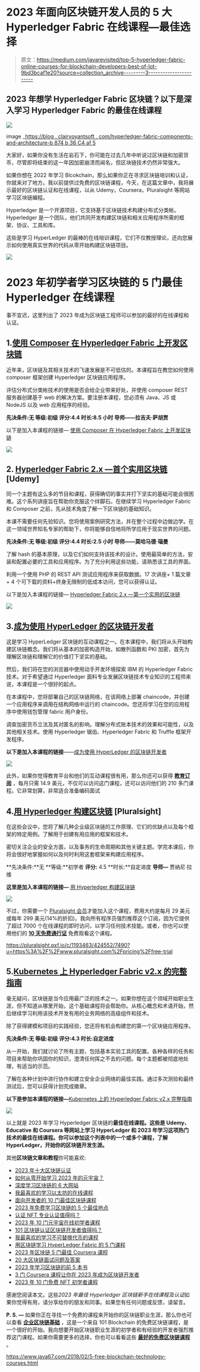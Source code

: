 # 2023 年面向区块链开发人员的 5 大 Hyperledger Fabric 在线课程—最佳选择

> 原文：<https://medium.com/javarevisited/top-5-hyperledger-fabric-online-courses-for-blockchain-developers-best-of-lot-9bd3bcaf1e20?source=collection_archive---------3----------------------->

## 2023 年想学 Hyperledger Fabric 区块链？以下是深入学习 Hyperledger Fabric 的最佳在线课程

![](img/387666be6000782d5db34c56b2ae0da6.png)

image _[https://blog . clairvoyantsoft . com/hyperledger-fabric-components-and-architecture-b 874 b 36 C4 af 5](https://blog.clairvoyantsoft.com/hyperledger-fabric-components-and-architecture-b874b36c4af5)

大家好，如果你没有生活在岩石下，你可能在过去几年中听说过区块链和加密货币，尽管即将结束的这一年因加密崩溃而闻名，但区块链技术仍然非常强大。

如果你想在 2022 年学习 Blcokchain，那么如果你正在寻求区块链培训和认证，你就来对了地方。我以前提供过免费的区块链课程，今天，在这篇文章中，我将展示最好的区块链认证和在线课程，以从 Udemy，Coursera，Pluralsight 等网站学习区块链编程。

Hyperledger 是一个开源项目，它支持基于区块链技术构建分布式分类帐。Hyperledger 是一个团队，他们共同开发构建区块链和相关应用程序所需的框架、协议、工具和库。

这些是学习 HyperLedger 的最棒的在线培训课程，它们不仅教授理论，还向您展示如何使用真实世界的代码从零开始构建区块链项目。

![](img/e90d80a833b6516ebb0965cb7fe2a660.png)

# 2023 年初学者学习区块链的 5 门最佳 Hyperledger 在线课程

事不宜迟，这里列出了 2023 年成为区块链工程师可以参加的最好的在线课程和认证。

## 1.[使用 Composer 在 Hyperledger Fabric 上开发区块链](https://click.linksynergy.com/deeplink?id=JVFxdTr9V80&mid=39197&murl=https%3A%2F%2Fwww.udemy.com%2Fcourse%2Fhyperledger%2F)

近年来，区块链及其相关技术的飞速发展是不可低估的。本课程旨在教您如何使用 composer 框架创建 Hyperledger 区块链应用程序。

评估分布式分类帐技术的使用是否会给企业带来好处，并使用 composer REST 服务器创建基于 web 的解决方案。要注册本课程，您必须有 Java、JS 或 NodeJS 以及 web 应用程序的经验。

**先决条件:无
等级:初级
评分:4.4
时长:8.5 小时
导师——拉吉夫·萨胡贾**

以下是加入本课程的链接— [使用 Composer 在 Hyperledger Fabric 上开发区块链](https://click.linksynergy.com/deeplink?id=JVFxdTr9V80&mid=39197&murl=https%3A%2F%2Fwww.udemy.com%2Fcourse%2Fhyperledger%2F)

[![](img/695adb6baf0109b9d135c720ac929348.png)](https://click.linksynergy.com/deeplink?id=JVFxdTr9V80&mid=39197&murl=https%3A%2F%2Fwww.udemy.com%2Fcourse%2Fhyperledger%2F)

## 2. [Hyperledger Fabric 2.x —首个实用区块链](https://click.linksynergy.com/deeplink?id=JVFxdTr9V80&mid=39197&murl=https%3A%2F%2Fwww.udemy.com%2Fcourse%2Fhyperledger-fabric-composer-first-practical-blockchain%2F) [Udemy]

同一个主题有这么多的节目和课程，获得确切的事实并打下坚实的基础可能会很困难。这个系列讲座旨在帮助你克服这个绊脚石。在继续学习 Hyperledger Fabric 和 Composer 之前，先从技术角度了解一下区块链的基础知识。

本课不需要任何先验知识。您将使用案例研究方法，并在整个过程中边做边学。在这一领域世界知名专家的帮助下，你将能够自信地将所学应用于现实世界的问题。

**先决条件:无
等级:初级
评分:4.4
时长:2.5 小时
导师——莫哈马德·瑙曼**

了解 hash 的基本原理，以及它们如何支持该技术的设计。使用最简单的方法，安装和配置必要的工具和应用程序。为了充分利用这些功能，请熟悉该工具的界面。

利用一个使用 PHP 的 REST API 测试应用程序来获取数据。17 次讲座+ 1 篇文章+ 4 个可下载的资料+终身无限制的低成本访问，您可以获得认证。

以下是加入本课程的链接— [Hyperledger Fabric 2.x —第一个实用的区块链](https://click.linksynergy.com/deeplink?id=JVFxdTr9V80&mid=39197&murl=https%3A%2F%2Fwww.udemy.com%2Fcourse%2Fhyperledger-fabric-composer-first-practical-blockchain%2F)

[![](img/4b8cb45fd5191609ec35f832883dbb99.png)](https://click.linksynergy.com/deeplink?id=JVFxdTr9V80&mid=39197&murl=https%3A%2F%2Fwww.udemy.com%2Fcourse%2Fhyperledger-fabric-composer-first-practical-blockchain%2F)

## 3.[成为使用 HyperLedger 的区块链开发者](https://www.educative.io/courses/hands-on-blockchain-hyperledger-fabric?affiliate_id=5073518643380224)

这是学习 HyperLedger 区块链的互动课程之一。在本课程中，我们将从头开始构建区块链概念。我们将从基本的加密构造开始，如散列函数和 PKI 加密，首先为理解区块链和理解它的价值打下坚实的基础。

然后，我们将在您的浏览器中使用动手开发环境探索 IBM 的 Hyperledger Fabric 技术。对于希望通过 Hyperledger 面料专业发展区块链技术专业知识的工程师来说，本课程是一个很好的起点。

在本课程中，您将部署自己的区块链网络，在该网络上部署 chaincode，并创建一个应用程序来调用在结构网络中运行的 chaincode。您还将学习在您的应用程序中使用钱包管理 fabric 用户身份。

调查加密货币立法及其对匿名的影响。理解分布式账本技术的效果和可能性，以及其他相关技术。使用 Hyperledger 锯齿、Hyperledger Fabric 和 Truffle 框架开发程序。

**以下是加入本课程的链接**——[成为使用 HyperLedger 的区块链开发者](https://www.educative.io/courses/hands-on-blockchain-hyperledger-fabric?affiliate_id=5073518643380224)

[![](img/f1fdf7010f654e305895a5fbd98f7aa4.png)](https://www.educative.io/courses/hands-on-blockchain-hyperledger-fabric?affiliate_id=5073518643380224)

此外，如果你觉得教育平台和他们的互动课程很有用，那么你还可以获得 [**教育订阅**](https://www.educative.io/subscription?affiliate_id=5073518643380224) ，每月只需 14.9 美元，不仅可以访问这门课程，还可以访问他们的 210 多门课程。它非常划算，非常适合准备编码面试

## 4.[用 Hyperledger 构建区块链](https://pluralsight.pxf.io/c/1193463/424552/7490?u=https%3A%2F%2Fwww.pluralsight.com%2Fcourses%2Fhyperledger-blockchains-building) [Pluralsight]

在这些会议中，您将了解几种企业级区块链的工作原理、它们的优缺点以及每个框架的特定用例。了解用于创建有用应用的框架和技术。

密切关注企业的安全方面，以及事务的生命周期和其他关键主题。学完本课后，你将会很好地掌握如何以及何时利用这套框架来构建应用程序。

**先决条件:**无
**等级:**初学者
**评分:** 4.5
**时长:**自定进度
**导师—** 贾纳尼·拉维

**这里是加入本课程的链接—** [用 Hyperledger 构建区块链](https://pluralsight.pxf.io/c/1193463/424552/7490?u=https%3A%2F%2Fwww.pluralsight.com%2Fcourses%2Fhyperledger-blockchains-building)

[![](img/d87937ed59cffe7da05056428d82f193.png)](https://pluralsight.pxf.io/c/1193463/424552/7490?u=https%3A%2F%2Fwww.pluralsight.com%2Fcourses%2Fhyperledger-blockchains-building)

不过，你需要一个 [Pluralsight 会员](https://pluralsight.pxf.io/c/1193463/424552/7490?u=https%3A%2F%2Fwww.pluralsight.com%2Fpricing%2Fskills)才能加入这个课程，费用大约是每月 29 美元或每年 299 美元(14%的折扣)。我向所有程序员强烈推荐这个订阅，因为它提供了超过 7000 个在线课程的即时访问，以学习任何技术技能。或者，你也可以使用他们的 [**10 天免费通行证**](https://pluralsight.pxf.io/c/1193463/424552/7490?u=https%3A%2F%2Fwww.pluralsight.com%2Fpricing%2Ffree-trial) 免费观看这个课程。

<https://pluralsight.pxf.io/c/1193463/424552/7490?u=https%3A%2F%2Fwww.pluralsight.com%2Fpricing%2Ffree-trial>  

## 5.[Kubernetes 上 Hyperledger Fabric v2.x 的完整指南](https://click.linksynergy.com/deeplink?id=CuIbQrBnhiw&mid=39197&murl=https%3A%2F%2Fwww.udemy.com%2Fcourse%2Fhyperledger-fabric-on-kubernetes-complete-guide%2F)

毫无疑问，区块链是当今应用最广泛的技术之一。如果你想在这个领域开始职业生涯，但不知道从哪里开始，这个基础课程将会帮助你。从核心概念和术语开始，然后继续学习利用该技术开发有用的业务网络的高级组件和技术。

除了获得建模和项目的实践经验，您还将有机会构建您的第一个区块链应用程序。

**先决条件:无
等级:初级
评分:4.3
时长:自定进度**

从一开始，我们就讨论了所有主题，包括基本实验工具的配置。各种各样的任务和项目来帮助你巩固你的知识，澄清任何挥之不去的问题。每个主题都被彻底地处理，有适当的示范。

了解在各种计划中进行协作和建立安全企业网络的最佳实践。通过多次测验和最终测试后，您可以获得计划完成徽章。

**以下是参加本课程的链接—**[Kubernetes 上的 Hyperledger Fabric v2.x 完整指南](https://click.linksynergy.com/deeplink?id=CuIbQrBnhiw&mid=39197&murl=https%3A%2F%2Fwww.udemy.com%2Fcourse%2Fhyperledger-fabric-on-kubernetes-complete-guide%2F)

[![](img/863d44c6d16de843a192b57735d14e44.png)](https://click.linksynergy.com/deeplink?id=CuIbQrBnhiw&mid=39197&murl=https%3A%2F%2Fwww.udemy.com%2Fcourse%2Fhyperledger-fabric-on-kubernetes-complete-guide%2F)

以上就是 2023 年学习 Hyperledger 区块链的**最佳在线课程。这些是 Udemy、Educative 和 Coursera 等网站上学习 HyperLedger 和 2023 年学习这项热门技术的最佳在线课程。你可以参加这个列表中的一个或多个课程，了解 HyperLedger，开始你的区块链开发生涯。**

其他**区块链文章和教程**你可能喜欢:

*   [2023 年十大区块链认证](https://javarevisited.blogspot.com/2020/07/top-5-online-courses-to-learn-blockchain.html)
*   [如何从零开始学习 2023 年的元宇宙？](https://javarevisited.blogspot.com/2022/07/how-to-learn-metaverse-from-scratch-is.html)
*   [深度学习区块链的 6 大网站](https://dev.to/javinpaul/6-best-websites-to-become-a-blockchain-developer-in-2022-3han)
*   [我最喜欢的学习以太坊的在线课程](https://javarevisited.blogspot.com/2021/11/top-5-courses-to-learn-ethereum-for.html)
*   [面向开发者的 10 门最佳区块链课程](/javarevisited/best-blockchain-courses-and-certification-in-2020-63729f8f04d0)
*   [2023 年免费学习区块链的 5 个最佳地点](https://javarevisited.blogspot.com/2022/06/top-5-websites-to-learn-blockchain-in.html)
*   [认证 NFT 专业认证值得吗？](https://javarevisited.blogspot.com/2022/06/review-is-certified-nft-certification-worth-it.html)
*   [2023 年 10 门元宇宙在线初学者课程](https://javarevisited.blogspot.com/2022/06/best-courses-to-learn-metaverse-online.html)
*   [101 区块链认证区块链开发者值得吗？](https://javarevisited.blogspot.com/2022/05/review-is-certified-enterprise-blockchain-professional-certification-worth.html)
*   [我最喜欢的学习不可替换代币的课程](https://javarevisited.blogspot.com/2021/12/top-5-courses-to-learn-about-nfts-non.html)
*   [用区块链学习 HyperLedger Fabric 的 5 门课程](https://javarevisited.blogspot.com/2022/02/top-5-courses-to-learn-hyperledger-blockchain.html)
*   [2023 年区块链 5 门最佳 Coursera 课程](https://javarevisited.blogspot.com/2022/01/5-best-blockchain-certifications-and.html)
*   [20 大区块链面试问题及答案](https://javarevisited.blogspot.com/2022/07/blockchain-interview-questions-answers.html)
*   [2023 年学习区块链的前 5 本书](https://javarevisited.blogspot.com/2022/06/top-5-books-to-learn-blockchain-for.html)
*   [3 门 Coursera 课程让你在 2023 年成为区块链开发者](https://javarevisited.blogspot.com/2022/06/best-coursera-courses-for-blockchain.html)
*   [2023 年 10 门免费 NFT 初学者课程](https://javarevisited.blogspot.com/2022/07/free-nft-non-fungible-tokens-courses.html)

感谢您阅读本文。这些*2023 年最佳 Hyperledger 区块链新手在线课程及认证*如果你觉得有用，请分享给你的朋友和同事。如果您有任何问题或反馈，请留言。

**P. S. —** 如果你正在寻找一个免费的课程来开始你的区块链职业生涯，那么你也可以查看 [**企业区块链基础**](http://shrsl.com/34mvm) ，这是一个来自 101 Blockchain 的免费区块链课程，是一个很好的开始。我向想要开始区块链职业生涯的初学者和有经验的开发者强烈推荐这门课程。如果你需要更多的选择，你也可以看看这些 [**最好的免费区块链课程**](/javarevisited/7-free-courses-to-learn-blockchain-in-2020-764e66b47ebe) 。

<https://www.java67.com/2018/02/5-free-blockchain-technology-courses.html> 